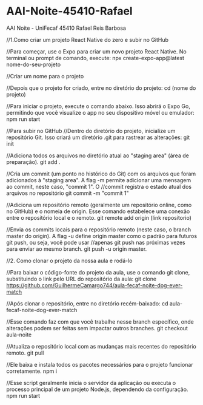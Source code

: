 # AAI-Noite-45410-Rafael
AAI Noite - UniFecaf 45410 Rafael Reis Barbosa

//1.Como criar um projeto React Native do zero e subir no GitHub

//Para começar, use o Expo para criar um novo projeto React Native. No terminal ou prompt de comando, execute:
npx create-expo-app@latest nome-do-seu-projeto

//Criar um nome para o projeto
 
//Depois que o projeto for criado, entre no diretório do projeto:
cd (nome do projeto)

//Para iniciar o projeto, execute o comando abaixo. Isso abrirá o Expo Go, permitindo que você visualize o app no seu dispositivo móvel ou emulador:
npm run start

//Para subir no GitHub 
//Dentro do diretório do projeto, inicialize um repositório Git. Isso criará um diretório .git para rastrear as alterações:
git init 

//Adiciona todos os arquivos no diretório atual ao "staging area" (área de preparação).
git add .

//Cria um commit (um ponto no histórico do Git) com os arquivos que foram adicionados à "staging area". A flag -m permite adicionar uma mensagem ao commit, neste caso, "commit 1". O //commit registra o estado atual dos arquivos no repositório
git commit -m "commit 1"

//Adiciona um repositório remoto (geralmente um repositório online, como no GitHub) e o nomeia de origin. Esse comando estabelece uma conexão entre o repositório local e o remoto.
git remote add origin (link repositorio)

//Envia os commits locais para o repositório remoto (neste caso, o branch master do origin). A flag -u define origin master como o padrão para futuros git push, ou seja, você pode usar //apenas git push nas próximas vezes para enviar ao mesmo branch.
git push -u origin master.



//2. Como clonar o projeto da nossa aula e rodá-lo
   
//Para baixar o código-fonte do projeto da aula, use o comando git clone, substituindo o link pelo URL do repositório da aula:
git clone https://github.com/GuilhermeCamargo744/aula-fecaf-noite-dog-ever-match

//Após clonar o repositório, entre no diretório recém-baixado:
cd aula-fecaf-noite-dog-ever-match 

//Esse comando faz com que você trabalhe nesse branch específico, onde alterações podem ser feitas sem impactar outros branches.
git checkout aula-noite

//Atualiza o repositório local com as mudanças mais recentes do repositório remoto.
git pull 

//Ele baixa e instala todos os pacotes necessários para o projeto funcionar corretamente.
npm i

//Esse script geralmente inicia o servidor da aplicação ou executa o processo principal de um projeto Node.js, dependendo da configuração.
npm run start 

